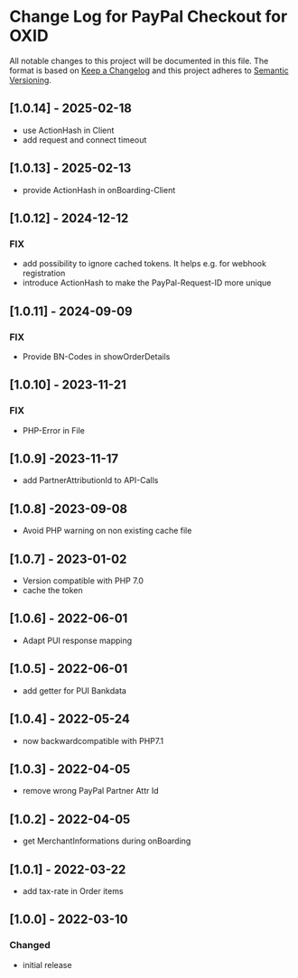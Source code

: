 # Change Log for PayPal Checkout for OXID

All notable changes to this project will be documented in this file.
The format is based on [Keep a Changelog](http://keepachangelog.com/)
and this project adheres to [Semantic Versioning](http://semver.org/).

## [1.0.14] - 2025-02-18

- use ActionHash in Client
- add request and connect timeout

## [1.0.13] - 2025-02-13

- provide ActionHash in onBoarding-Client

## [1.0.12] - 2024-12-12

### FIX

- add possibility to ignore cached tokens. It helps e.g. for webhook registration
- introduce ActionHash to make the PayPal-Request-ID more unique

## [1.0.11] - 2024-09-09

### FIX

- Provide BN-Codes in showOrderDetails

## [1.0.10] - 2023-11-21

### FIX

- PHP-Error in File

## [1.0.9] -2023-11-17

- add PartnerAttributionId to API-Calls

## [1.0.8] -2023-09-08

- Avoid PHP warning on non existing cache file

## [1.0.7] - 2023-01-02

- Version compatible with PHP 7.0
- cache the token

## [1.0.6] - 2022-06-01

- Adapt PUI response mapping

## [1.0.5] - 2022-06-01

- add getter for PUI Bankdata

## [1.0.4] - 2022-05-24

- now backwardcompatible with PHP7.1

## [1.0.3] - 2022-04-05

- remove wrong PayPal Partner Attr Id

## [1.0.2] - 2022-04-05

- get MerchantInformations during onBoarding

## [1.0.1] - 2022-03-22

- add tax-rate in Order items

## [1.0.0] - 2022-03-10

### Changed
- initial release
